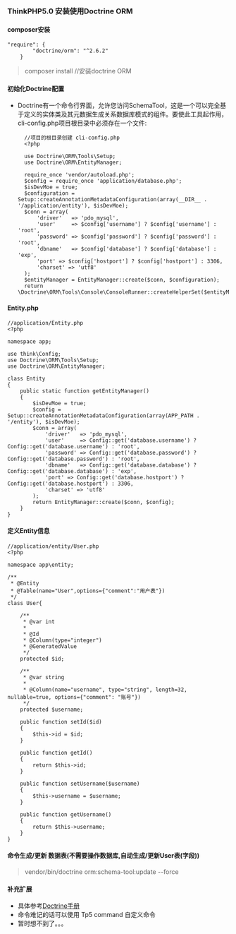 ### ThinkPHP5.0 安装使用Doctrine ORM
#### composer安装
    "require": {
            "doctrine/orm": "^2.6.2"
        }
> composer install //安装doctrine ORM

#### 初始化Doctrine配置
- Doctrine有一个命令行界面，允许您访问SchemaTool，这是一个可以完全基于定义的实体类及其元数据生成关系数据库模式的组件。要使此工具起作用，cli-config.php项目根目录中必须存在一个文件:

        //项目的根目录创建 cli-config.php
        <?php
        
        use Doctrine\ORM\Tools\Setup;
        use Doctrine\ORM\EntityManager;
        
        require_once 'vendor/autoload.php';
        $config = require_once 'application/database.php';
        $isDevMoe = true;
        $configuration =  Setup::createAnnotationMetadataConfiguration(array(__DIR__ . '/application/entity'), $isDevMoe);
        $conn = array(
            'driver'   => 'pdo_mysql',
            'user'     => $config['username'] ? $config['username'] : 'root',
            'password' => $config['password'] ? $config['password'] : 'root',
            'dbname'   => $config['database'] ? $config['database'] : 'exp',
            'port' => $config['hostport'] ? $config['hostport'] : 3306,
            'charset' => 'utf8'
        );
        $entityManager = EntityManager::create($conn, $configuration);
        return \Doctrine\ORM\Tools\Console\ConsoleRunner::createHelperSet($entityManager);
#### Entity.php
    //application/Entity.php
    <?php
    
    namespace app;
    
    use think\Config;
    use Doctrine\ORM\Tools\Setup;
    use Doctrine\ORM\EntityManager;
    
    class Entity
    {
        public static function getEntityManager()
        {
            $isDevMoe = true;
            $config =  Setup::createAnnotationMetadataConfiguration(array(APP_PATH . '/entity'), $isDevMoe);
            $conn = array(
                'driver'   => 'pdo_mysql',
                'user'     => Config::get('database.username') ? Config::get('database.username') : 'root',
                'password' => Config::get('database.password') ? Config::get('database.password') : 'root',
                'dbname'   => Config::get('database.database') ? Config::get('database.database') : 'exp',
                'port' => Config::get('database.hostport') ? Config::get('database.hostport') : 3306,
                'charset' => 'utf8'
            );
            return EntityManager::create($conn, $config);
        }
    }
#### 定义Entity信息
    //application/entity/User.php
    <?php
    
    namespace app\entity;
    
    /**
     * @Entity
     * @Table(name="User",options={"comment":"用户表"})
     */
    class User{
    
        /**
         * @var int
         *
         * @Id
         * @Column(type="integer")
         * @GeneratedValue
         */
        protected $id;
    
        /**
         * @var string
         *
         * @Column(name="username", type="string", length=32, nullable=true, options={"comment": "账号"})
         */
        protected $username;
    
        public function setId($id)
        {
            $this->id = $id;
        }
    
        public function getId()
        {
            return $this->id;
        }
    
        public function setUsername($username)
        {
            $this->username = $username;
        }
    
        public function getUsername()
        {
            return $this->username;
        }
    }
    
#### 命令生成/更新 数据表(不需要操作数据库,自动生成/更新User表(字段))
> vendor/bin/doctrine orm:schema-tool:update --force

#### 补充扩展
- 具体参考[Doctrine手册](https://www.doctrine-project.org/projects/doctrine-orm/en/2.6/index.html)
- 命令难记的话可以使用 Tp5 command 自定义命令
- 暂时想不到了。。。
